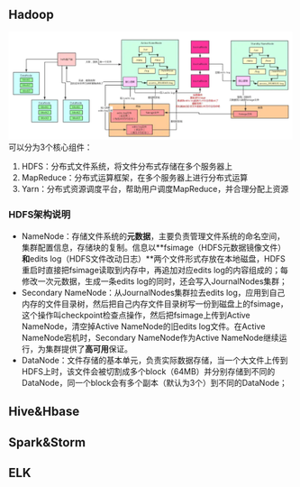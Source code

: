## Hadoop
![Hadoop架构](./images/Hadoop架构.png)
可以分为3个核心组件：
1. HDFS：分布式文件系统，将文件分布式存储在多个服务器上
2. MapReduce：分布式运算框架，在多个服务器上进行分布式运算
3. Yarn：分布式资源调度平台，帮助用户调度MapReduce，并合理分配上资源

### HDFS架构说明
- NameNode：存储文件系统的**元数据**，主要负责管理文件系统的命名空间，集群配置信息，存储块的复制。信息以**fsimage（HDFS元数据镜像文件）**和**edits log（HDFS文件改动日志）**两个文件形式存放在本地磁盘，HDFS重启时直接把fsimage读取到内存中，再追加对应edits log的内容组成的；每修改一次元数据，生成一条edits log的同时，还会写入JournalNodes集群；
- Secondary NameNode：从JournalNodes集群拉去edits log，应用到自己内存的文件目录树，然后把自己内存文件目录树写一份到磁盘上的fsimage，这个操作叫checkpoint检查点操作，然后把fsimage上传到Active NameNode，清空掉Active NameNode的旧edits log文件。在Active NameNode宕机时，Secondary NameNode作为Active NameNode继续运行，为集群提供了**高可用**保证。
- DataNode：文件存储的基本单元，负责实际数据存储，当一个大文件上传到HDFS上时，该文件会被切割成多个block（64MB）并分别存储到不同的DataNode，同一个block会有多个副本（默认为3个）到不同的DataNode；

## Hive&Hbase



## Spark&Storm



## ELK

